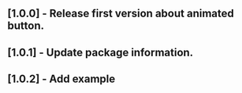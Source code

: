 ## [1.0.0] - Release first version about animated button.

## [1.0.1] - Update package information.

## [1.0.2] - Add example